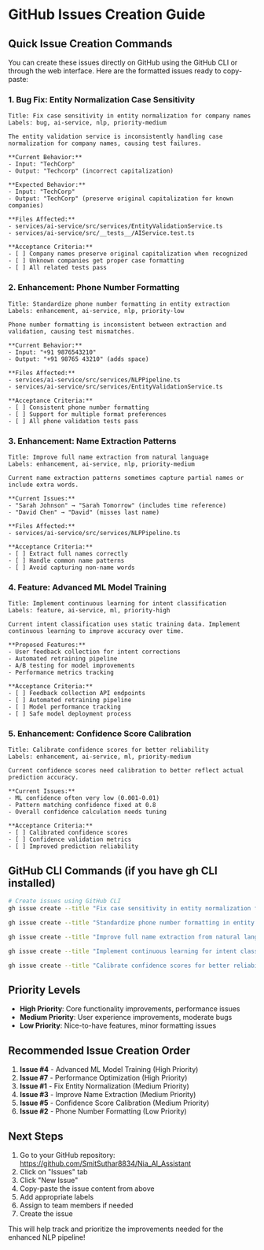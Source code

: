 # GitHub Issues Creation Guide

## Quick Issue Creation Commands

You can create these issues directly on GitHub using the GitHub CLI or through the web interface. Here are the formatted issues ready to copy-paste:

### 1. Bug Fix: Entity Normalization Case Sensitivity

```
Title: Fix case sensitivity in entity normalization for company names
Labels: bug, ai-service, nlp, priority-medium

The entity validation service is inconsistently handling case normalization for company names, causing test failures.

**Current Behavior:**
- Input: "TechCorp" 
- Output: "Techcorp" (incorrect capitalization)

**Expected Behavior:**
- Input: "TechCorp"
- Output: "TechCorp" (preserve original capitalization for known companies)

**Files Affected:**
- services/ai-service/src/services/EntityValidationService.ts
- services/ai-service/src/__tests__/AIService.test.ts

**Acceptance Criteria:**
- [ ] Company names preserve original capitalization when recognized
- [ ] Unknown companies get proper case formatting
- [ ] All related tests pass
```

### 2. Enhancement: Phone Number Formatting

```
Title: Standardize phone number formatting in entity extraction
Labels: enhancement, ai-service, nlp, priority-low

Phone number formatting is inconsistent between extraction and validation, causing test mismatches.

**Current Behavior:**
- Input: "+91 9876543210"
- Output: "+91 98765 43210" (adds space)

**Files Affected:**
- services/ai-service/src/services/NLPPipeline.ts
- services/ai-service/src/services/EntityValidationService.ts

**Acceptance Criteria:**
- [ ] Consistent phone number formatting
- [ ] Support for multiple format preferences
- [ ] All phone validation tests pass
```

### 3. Enhancement: Name Extraction Patterns

```
Title: Improve full name extraction from natural language
Labels: enhancement, ai-service, nlp, priority-medium

Current name extraction patterns sometimes capture partial names or include extra words.

**Current Issues:**
- "Sarah Johnson" → "Sarah Tomorrow" (includes time reference)
- "David Chen" → "David" (misses last name)

**Files Affected:**
- services/ai-service/src/services/NLPPipeline.ts

**Acceptance Criteria:**
- [ ] Extract full names correctly
- [ ] Handle common name patterns
- [ ] Avoid capturing non-name words
```

### 4. Feature: Advanced ML Model Training

```
Title: Implement continuous learning for intent classification
Labels: feature, ai-service, ml, priority-high

Current intent classification uses static training data. Implement continuous learning to improve accuracy over time.

**Proposed Features:**
- User feedback collection for intent corrections
- Automated retraining pipeline
- A/B testing for model improvements
- Performance metrics tracking

**Acceptance Criteria:**
- [ ] Feedback collection API endpoints
- [ ] Automated retraining pipeline
- [ ] Model performance tracking
- [ ] Safe model deployment process
```

### 5. Enhancement: Confidence Score Calibration

```
Title: Calibrate confidence scores for better reliability
Labels: enhancement, ai-service, ml, priority-medium

Current confidence scores need calibration to better reflect actual prediction accuracy.

**Current Issues:**
- ML confidence often very low (0.001-0.01)
- Pattern matching confidence fixed at 0.8
- Overall confidence calculation needs tuning

**Acceptance Criteria:**
- [ ] Calibrated confidence scores
- [ ] Confidence validation metrics
- [ ] Improved prediction reliability
```

## GitHub CLI Commands (if you have gh CLI installed)

```bash
# Create issues using GitHub CLI
gh issue create --title "Fix case sensitivity in entity normalization for company names" --label "bug,ai-service,nlp,priority-medium" --body-file issue1.md

gh issue create --title "Standardize phone number formatting in entity extraction" --label "enhancement,ai-service,nlp,priority-low" --body-file issue2.md

gh issue create --title "Improve full name extraction from natural language" --label "enhancement,ai-service,nlp,priority-medium" --body-file issue3.md

gh issue create --title "Implement continuous learning for intent classification" --label "feature,ai-service,ml,priority-high" --body-file issue4.md

gh issue create --title "Calibrate confidence scores for better reliability" --label "enhancement,ai-service,ml,priority-medium" --body-file issue5.md
```

## Priority Levels

- **High Priority**: Core functionality improvements, performance issues
- **Medium Priority**: User experience improvements, moderate bugs
- **Low Priority**: Nice-to-have features, minor formatting issues

## Recommended Issue Creation Order

1. **Issue #4** - Advanced ML Model Training (High Priority)
2. **Issue #7** - Performance Optimization (High Priority)  
3. **Issue #1** - Fix Entity Normalization (Medium Priority)
4. **Issue #3** - Improve Name Extraction (Medium Priority)
5. **Issue #5** - Confidence Score Calibration (Medium Priority)
6. **Issue #2** - Phone Number Formatting (Low Priority)

## Next Steps

1. Go to your GitHub repository: https://github.com/SmitSuthar8834/Nia_AI_Assistant
2. Click on "Issues" tab
3. Click "New Issue"
4. Copy-paste the issue content from above
5. Add appropriate labels
6. Assign to team members if needed
7. Create the issue

This will help track and prioritize the improvements needed for the enhanced NLP pipeline!